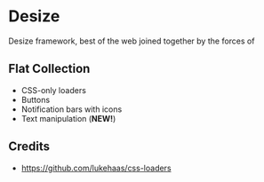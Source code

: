 # Desize

Desize framework, best of the web joined together by the forces of 

## Flat Collection
* CSS-only loaders
* Buttons
* Notification bars with icons
* Text manipulation (<b>NEW!</b>)

## Credits
* https://github.com/lukehaas/css-loaders
